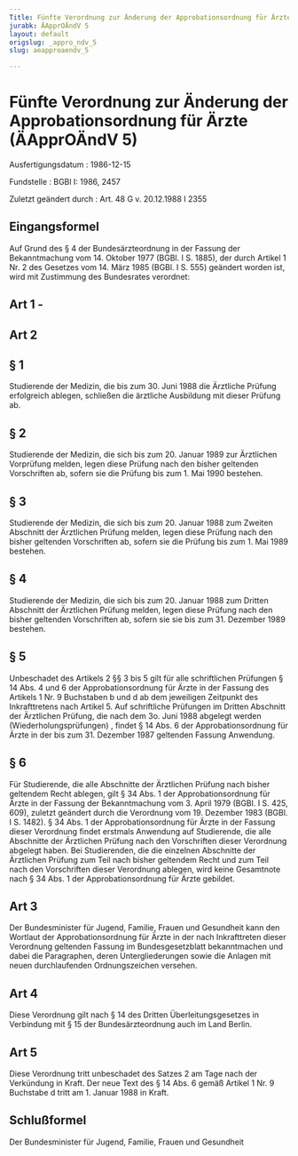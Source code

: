 ```yaml
---
Title: Fünfte Verordnung zur Änderung der Approbationsordnung für Ärzte
jurabk: ÄApprOÄndV 5
layout: default
origslug: _appro_ndv_5
slug: aeapproaendv_5

---
```


# Fünfte Verordnung zur Änderung der Approbationsordnung für Ärzte (ÄApprOÄndV 5)

Ausfertigungsdatum
:   1986-12-15

Fundstelle
:   BGBl I: 1986, 2457

Zuletzt geändert durch
:   Art. 48 G v. 20.12.1988 I 2355


## Eingangsformel

Auf Grund des § 4 der Bundesärzteordnung in der Fassung der Bekanntmachung vom 14. Oktober 1977 (BGBl. I S. 1885), der durch Artikel 1 Nr. 2 des Gesetzes vom 14. März 1985 (BGBl. I S. 555) geändert worden ist, wird mit Zustimmung des Bundesrates verordnet:


## Art 1 - 



## Art 2



## § 1

Studierende der Medizin, die bis zum 30. Juni 1988 die Ärztliche Prüfung erfolgreich ablegen, schließen die ärztliche Ausbildung mit dieser Prüfung ab.


## § 2

Studierende der Medizin, die sich bis zum 20. Januar 1989 zur Ärztlichen Vorprüfung melden, legen diese Prüfung nach den bisher geltenden Vorschriften ab, sofern sie die Prüfung bis zum 1. Mai 1990 bestehen.


## § 3

Studierende der Medizin, die sich bis zum 20. Januar 1988 zum Zweiten Abschnitt der Ärztlichen Prüfung melden, legen diese Prüfung nach den bisher geltenden Vorschriften ab, sofern sie die Prüfung bis zum 1. Mai 1989 bestehen.


## § 4

Studierende der Medizin, die sich bis zum 20. Januar 1988 zum Dritten Abschnitt der Ärztlichen Prüfung melden, legen diese Prüfung nach den bisher geltenden Vorschriften ab, sofern sie sie bis zum 31. Dezember 1989 bestehen.


## § 5

Unbeschadet des Artikels 2 §§ 3 bis 5 gilt für alle schriftlichen Prüfungen § 14 Abs. 4 und 6 der Approbationsordnung für Ärzte in der Fassung des Artikels 1 Nr. 9 Buchstaben b und d ab dem jeweiligen Zeitpunkt des Inkrafttretens nach Artikel 5. Auf schriftliche Prüfungen im Dritten Abschnitt der Ärztlichen Prüfung, die nach dem 3o. Juni 1988 abgelegt werden (Wiederholungsprüfungen) , findet § 14 Abs. 6 der Approbationsordnung für Ärzte in der bis zum 31. Dezember 1987 geltenden Fassung Anwendung.


## § 6

Für Studierende, die alle Abschnitte der Ärztlichen Prüfung nach bisher geltendem Recht ablegen, gilt § 34 Abs. 1 der Approbationsordnung für Ärzte in der Fassung der Bekanntmachung vom 3. April 1979 (BGBl. I S. 425, 609), zuletzt geändert durch die Verordnung vom 19. Dezember 1983 (BGBl. I S. 1482). § 34 Abs. 1 der Approbationsordnung für Ärzte in der Fassung dieser Verordnung findet erstmals Anwendung auf Studierende, die alle Abschnitte der Ärztlichen Prüfung nach den Vorschriften dieser Verordnung abgelegt haben. Bei Studierenden, die die einzelnen Abschnitte der Ärztlichen Prüfung zum Teil nach bisher geltendem Recht und zum Teil nach den Vorschriften dieser Verordnung ablegen, wird keine Gesamtnote nach § 34 Abs. 1 der Approbationsordnung für Ärzte gebildet.


## Art 3

Der Bundesminister für Jugend, Familie, Frauen und Gesundheit kann den Wortlaut der Approbationsordnung für Ärzte in der nach Inkrafttreten dieser Verordnung geltenden Fassung im Bundesgesetzblatt bekanntmachen und dabei die Paragraphen, deren Untergliederungen sowie die Anlagen mit neuen durchlaufenden Ordnungszeichen versehen.


## Art 4

Diese Verordnung gilt nach § 14 des Dritten Überleitungsgesetzes in Verbindung mit § 15 der Bundesärzteordnung auch im Land Berlin.


## Art 5

Diese Verordnung tritt unbeschadet des Satzes 2 am Tage nach der Verkündung in Kraft. Der neue Text des § 14 Abs. 6 gemäß Artikel 1 Nr. 9 Buchstabe d tritt am 1. Januar 1988 in Kraft.


## Schlußformel

Der Bundesminister für Jugend, Familie, Frauen und Gesundheit

